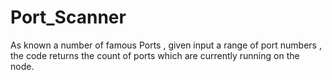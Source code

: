 # Port_Scanner
As known a number of famous Ports , given input a range of port numbers , the code returns the count of ports which are currently running on the node.
